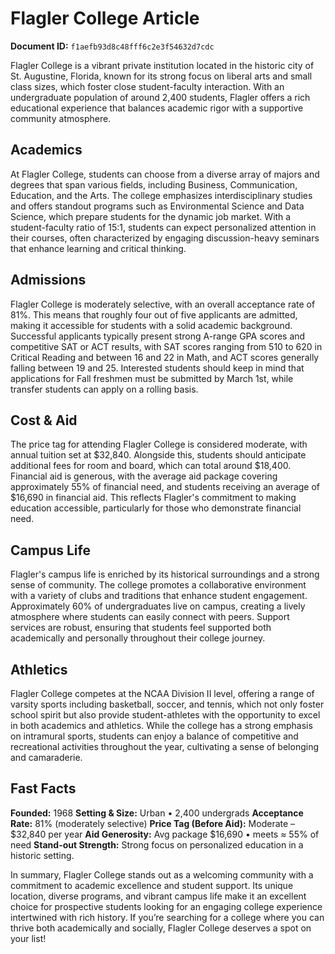 # Flagler College Article

**Document ID:** `f1aefb93d8c48fff6c2e3f54632d7cdc`

Flagler College is a vibrant private institution located in the historic city of St. Augustine, Florida, known for its strong focus on liberal arts and small class sizes, which foster close student-faculty interaction. With an undergraduate population of around 2,400 students, Flagler offers a rich educational experience that balances academic rigor with a supportive community atmosphere.

## Academics
At Flagler College, students can choose from a diverse array of majors and degrees that span various fields, including Business, Communication, Education, and the Arts. The college emphasizes interdisciplinary studies and offers standout programs such as Environmental Science and Data Science, which prepare students for the dynamic job market. With a student-faculty ratio of 15:1, students can expect personalized attention in their courses, often characterized by engaging discussion-heavy seminars that enhance learning and critical thinking.

## Admissions
Flagler College is moderately selective, with an overall acceptance rate of 81%. This means that roughly four out of five applicants are admitted, making it accessible for students with a solid academic background. Successful applicants typically present strong A-range GPA scores and competitive SAT or ACT results, with SAT scores ranging from 510 to 620 in Critical Reading and between 16 and 22 in Math, and ACT scores generally falling between 19 and 25. Interested students should keep in mind that applications for Fall freshmen must be submitted by March 1st, while transfer students can apply on a rolling basis.

## Cost & Aid
The price tag for attending Flagler College is considered moderate, with annual tuition set at $32,840. Alongside this, students should anticipate additional fees for room and board, which can total around $18,400. Financial aid is generous, with the average aid package covering approximately 55% of financial need, and students receiving an average of $16,690 in financial aid. This reflects Flagler's commitment to making education accessible, particularly for those who demonstrate financial need.

## Campus Life
Flagler's campus life is enriched by its historical surroundings and a strong sense of community. The college promotes a collaborative environment with a variety of clubs and traditions that enhance student engagement. Approximately 60% of undergraduates live on campus, creating a lively atmosphere where students can easily connect with peers. Support services are robust, ensuring that students feel supported both academically and personally throughout their college journey.

## Athletics
Flagler College competes at the NCAA Division II level, offering a range of varsity sports including basketball, soccer, and tennis, which not only foster school spirit but also provide student-athletes with the opportunity to excel in both academics and athletics. While the college has a strong emphasis on intramural sports, students can enjoy a balance of competitive and recreational activities throughout the year, cultivating a sense of belonging and camaraderie.

## Fast Facts
**Founded:** 1968
**Setting & Size:** Urban • 2,400 undergrads
**Acceptance Rate:** 81% (moderately selective)
**Price Tag (Before Aid):** Moderate – $32,840 per year
**Aid Generosity:** Avg package $16,690 • meets ≈ 55% of need
**Stand-out Strength:** Strong focus on personalized education in a historic setting.

In summary, Flagler College stands out as a welcoming community with a commitment to academic excellence and student support. Its unique location, diverse programs, and vibrant campus life make it an excellent choice for prospective students looking for an engaging college experience intertwined with rich history. If you’re searching for a college where you can thrive both academically and socially, Flagler College deserves a spot on your list!
